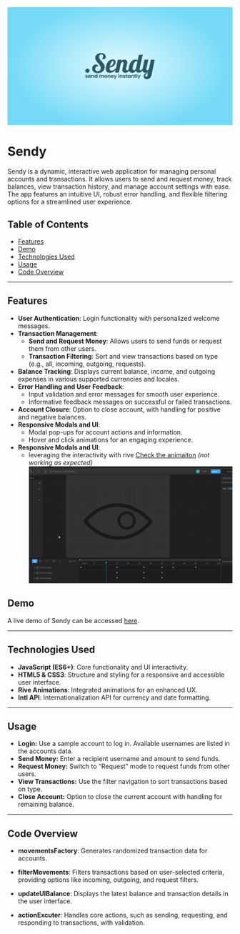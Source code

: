 ![Sendy](web-assets/sendy-og.jpg)

# Sendy

Sendy is a dynamic, interactive web application for managing personal accounts and transactions. It allows users to send and request money, track balances, view transaction history, and manage account settings with ease. The app features an intuitive UI, robust error handling, and flexible filtering options for a streamlined user experience.

## Table of Contents

- [Features](#features)
- [Demo](#demo)
- [Technologies Used](#technologies-used)
- [Usage](#usage)
- [Code Overview](#code-overview)

---

## Features

- **User Authentication**: Login functionality with personalized welcome messages.
- **Transaction Management**:
  - **Send and Request Money**: Allows users to send funds or request them from other users.
  - **Transaction Filtering**: Sort and view transactions based on type (e.g., all, incoming, outgoing, requests).
- **Balance Tracking**: Displays current balance, income, and outgoing expenses in various supported currencies and locales.
- **Error Handling and User Feedback**:
  - Input validation and error messages for smooth user experience.
  - Informative feedback messages on successful or failed transactions.
- **Account Closure**: Option to close account, with handling for positive and negative balances.
- **Responsive Modals and UI**:
  - Modal pop-ups for account actions and information.
  - Hover and click animations for an engaging experience.
- **Responsive Modals and UI**:
  - leveraging the interactivity with rive [Check the animaiton](https://rive.app/community/files/13507-26315-hide-button) *(not working as expected)*
    ![Sendy-Rive Animation](GIFs/Sendy-Rive-Show&Hide.gif)

## Demo

A live demo of Sendy can be accessed [here]([#](https://kareem-aez.github.io/sendy/)).

---

## Technologies Used

- **JavaScript (ES6+)**: Core functionality and UI interactivity.
- **HTML5 & CSS3**: Structure and styling for a responsive and accessible user interface.
- **Rive Animations**: Integrated animations for an enhanced UX.
- **Intl API**: Internationalization API for currency and date formatting.

---

## Usage

- **Login:** Use a sample account to log in. Available usernames are listed in the accounts data.
- **Send Money:** Enter a recipient username and amount to send funds.
- **Request Money:** Switch to “Request” mode to request funds from other users.
- **View Transactions:** Use the filter navigation to sort transactions based on type.
- **Close Account:** Option to close the current account with handling for remaining balance.

---

## Code Overview

- **movementsFactory**: 
  Generates randomized transaction data for accounts.

- **filterMovements**: 
  Filters transactions based on user-selected criteria, providing options like incoming, outgoing, and request filters.

- **updateUIBalance**: 
  Displays the latest balance and transaction details in the user interface.

- **actionExcuter**: 
  Handles core actions, such as sending, requesting, and responding to transactions, with validation.

